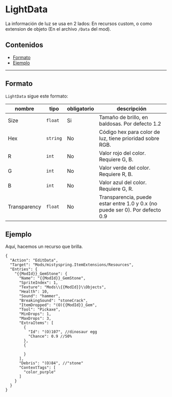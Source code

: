 # LightData

La información de luz se usa en 2 lados: En recursos custom, o como extension de objeto (En el archivo `/Data` del mod).

## Contenidos

* [Formato](#formato)
* [Ejemplo](#ejemplo)

---

## Formato

`LightData` sigue este formato:

| nombre       | tipo     | obligatorio | descripción                                                                  |
|--------------|----------|-------------|------------------------------------------------------------------------------|
| Size         | `float`  | Si          | Tamaño de brillo, en baldosas. Por defecto 1.2                               |
| Hex          | `string` | No          | Código hex para color de luz, tiene prioridad sobre RGB.                     |
| R            | `int`    | No          | Valor rojo del color. Requiere G, B.                                         |
| G            | `int`    | No          | Valor verde del color. Requiere R, B.                                        |
| B            | `int`    | No          | Valor azul del color. Requiere G, R.                                         |
| Transparency | `float`  | No          | Transparencia, puede estar entre 1.0 y 0.x (no puede ser 0). Por defecto 0.9 |

## Ejemplo

Aquí, hacemos un recurso que brilla.

```jsonc
{
  "Action": "EditData",
  "Target": "Mods/mistyspring.ItemExtensions/Resources",
  "Entries": {
    "{{ModId}}_GemStone": {
      "Name": "{{ModId}}_GemStone",
      "SpriteIndex": 1,
      "Texture": "Mods\\{{ModId}}\\Objects",
      "Health": 10,
      "Sound": "hammer",
      "BreakingSound": "stoneCrack",
      "ItemDropped": "(O){{ModId}}_Gem",
      "Tool": "Pickaxe",
      "MinDrops": 1,
      "MaxDrops": 3,
      "ExtraItems": [
        {
          "Id": "(O)107", //dinosaur egg
          "Chance": 0.9 //50%
        },
        {

        }
      ],
      "Debris": "(O)84", //"stone"
      "ContextTags": [
        "color_purple"
      ]
    }
  }
}
```
